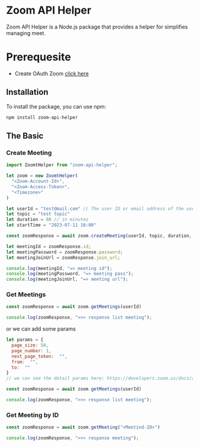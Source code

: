# Zoom API Helper

Zoom API Helper is a Node.js package that provides a helper for simplifies managing meet.

# Prerequesite

- Create OAuth Zoom [click here](https://developers.zoom.us/docs/integrations/create/)

## Installation

To install the package, you can use npm:

```bash
npm install zoom-api-helper
```

## The Basic

### Create Meeting
```js
import ZoomtHelper from "zoom-api-helper";

let zoom = new ZoomtHelper(
  "<Zoom-Account-Id>",
  "<Zoom-Access-Token>",
  "<Timezone>"
)

let userId = "test@mail.com" // The user ID or email address of the user.
let topic = "test topic" 
let duration = 60 // in minutes
let startTime = "2023-07-11 16:00"

const zoomResponse = await zoom.createMeeting(userId, topic, duration, startTime)

let meetingId = zoomResponse.id;
let meetingPassword = zoomResponse.password;
let meetingJoinUrl = zoomResponse.join_url;

console.log(meetingId, "=> meeting id");
console.log(meetingPassword, "=> meeting pass");
console.log(meetingJoinUrl, "=> meeting url");
```

### Get Meetings
```js
const zoomResponse = await zoom.getMeetings(userId)

console.log(zoomResponse, ">>> response list meeting");
```
or we can add some params
```js
let params = {
  page_size: 50, 
  page_number: 1,
  next_page_token:  "",
  from:  "",
  to:  "" 
}
// we can see the detail params here: https://developers.zoom.us/docs/api/rest/reference/zoom-api/methods/#operation/meetings

const zoomResponse = await zoom.getMeetings(userId)

console.log(zoomResponse, ">>> response list meeting");
```

### Get Meeting by ID
```js
const zoomResponse = await zoom.getMeeting("<Meetind-ID>")

console.log(zoomResponse, ">>> response meeting");
```
